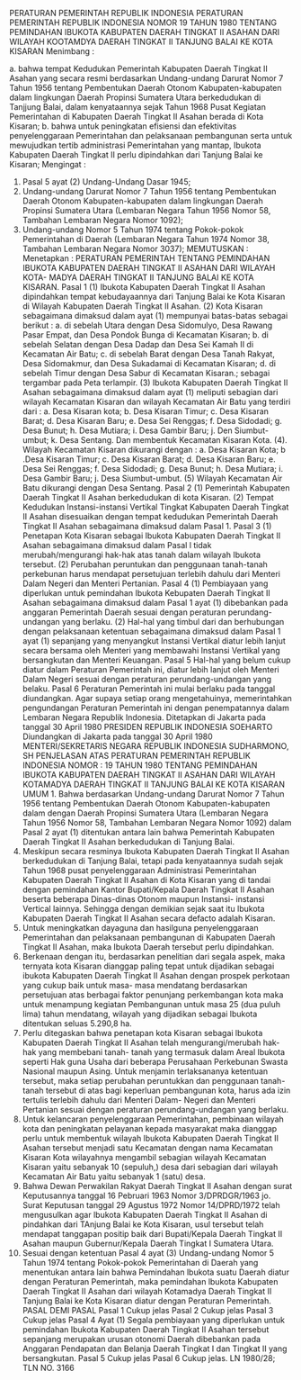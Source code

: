  PERATURAN PEMERINTAH REPUBLIK INDONESIA PERATURAN PEMERINTAH REPUBLIK INDONESIA NOMOR 19 TAHUN 1980 TENTANG PEMINDAHAN IBUKOTA KABUPATEN DAERAH TINGKAT II ASAHAN DARI WILAYAH KOOTAMDYA DAERAH TINGKAT II TANJUNG BALAI KE KOTA KISARAN
Menimbang :

a. bahwa tempat Kedudukan Pemerintah Kabupaten Daerah Tingkat II Asahan yang secara resmi berdasarkan Undang-undang Darurat Nomor 7 Tahun 1956 tentang Pembentukan Daerah Otonom Kabupaten-kabupaten dalam lingkungan Daerah Propinsi Sumatera Utara berkedudukan di Tanjjung Balai, dalam kenyataannya sejak Tahun 1968 Pusat Kegiatan Pemerintahan di Kabupaten Daerah Tingkat II Asahan berada di Kota Kisaran;
b. bahwa untuk peningkatan efisiensi dan efektivitas penyelenggaraan Pemerintahan dan pelaksanaan pembangunan serta untuk mewujudkan tertib administrasi Pemerintahan yang mantap, Ibukota Kabupaten Daerah Tingkat II perlu dipindahkan dari Tanjung Balai ke Kisaran;
Mengingat :

1. Pasal 5 ayat (2) Undang-Undang Dasar 1945;
2. Undang-undang Darurat Nomor 7 Tahun 1956 tentang Pembentukan Daerah Otonom Kabupaten-kabupaten dalam lingkungan Daerah Propinsi Sumatera Utara (Lembaran Negara Tahun 1956 Nomor 58, Tambahan Lembaran Negara Nomor 1092);
3. Undang-undang Nomor 5 Tahun 1974 tentang Pokok-pokok Pemerintahan di Daerah (Lembaran Negara Tahun 1974 Nomor 38, Tambahan Lembaran Negara Nomor 3037);
MEMUTUSKAN :
 Menetapkan : PERATURAN PEMERINTAH TENTANG PEMINDAHAN IBUKOTA KABUPATEN DAERAH TINGKAT II ASAHAN DARI WILAYAH KOTA- MADYA DAERAH TINGKAT II TANJUNG BALAI KE KOTA KISARAN.
Pasal 1
(1) Ibukota Kabupaten Daerah Tingkat II Asahan dipindahkan tempat kebudayaannya dari Tanjung Balai ke Kota Kisaran di Wilayah Kabupaten Daerah Tingkat II Asahan.
(2) Kota Kisaran sebagaimana dimaksud dalam ayat (1) mempunyai batas-batas sebagai berikut :
a. di sebelah Utara dengan Desa Sidomulyo, Desa Rawang Pasar Empat, dan Desa Pondok Bunga di Kecamatan Kisaran;
b. di sebelah Selatan dengan Desa Dadap dan Desa Sei Kamah II di Kecamatan Air Batu;
c. di sebelah Barat dengan Desa Tanah Rakyat, Desa Sidomakmur, dan Desa Sukadamai di Kecamatan Kisaran;
d. di sebelah Timur dengan Desa Sabur di Kecamatan Kisaran.; sebagai tergambar pada Peta terlampir.
(3) Ibukota Kabupaten Daerah Tingkat II Asahan sebagaimana dimaksud dalam ayat (1) meliputi sebagian dari wilayah Kecamatan Kisaran dan wilayah Kecamatan Air Batu yang terdiri dari :
a. Desa Kisaran kota;
b. Desa Kisaran Timur;
c. Desa Kisaran Barat;
d. Desa Kisaran Baru;
e. Desa Sei Renggas;
f. Desa Sidodadi;
g. Desa Bunut;
h. Desa Mutiara;
i. Desa Gambir Baru;
j. Den Siumbut-umbut;
k. Desa Sentang. Dan membentuk Kecamatan Kisaran Kota.
(4). Wilayah Kecamatan Kisaran dikurangi dengan :
a. Desa Kisaran Kota; b .Desa Kisaran Timur;
c. Desa Kisaran Barat;
d. Desa Kisaran Baru;
e. Desa Sei Renggas;
f. Desa Sidodadi;
g. Desa Bunut;
h. Desa Mutiara;
i. Desa Gambir Baru;
j. Desa Siumbut-umbut.
(5) Wilayah Kecamatan Air Batu dikurangi dengan Desa Sentang.
Pasal 2
(1) Pemerintah Kabupaten Daerah Tingkat II Asahan berkedudukan di kota Kisaran.
(2) Tempat Kedudukan Instansi-instansi Vertikal Tingkat Kabupaten Daerah Tingkat II Asahan disesuaikan dengan tempat kedudukan Pemerintah Daerah Tingkat II Asahan sebagaimana dimaksud dalam Pasal 1.
Pasal 3
(1) Penetapan Kota Kisaran sebagai Ibukota Kabupaten Daerah Tingkat II Asahan sebagaimana dimaksud dalam Pasal l tidak merubah/mengurangi hak-hak atas tanah dalam wilayah Ibukota tersebut.
(2) Perubahan peruntukan dan penggunaan tanah-tanah perkebunan harus mendapat persetujuan terlebih dahulu dari Menteri Dalam Negeri dan Menteri Pertanian.
Pasal 4
(1) Pembiayaan yang diperlukan untuk pemindahan Ibukota Kebupaten Daerah Tingkat II Asahan sebagaimana dimaksud dalam Pasal 1 ayat (1) dibebankan pada anggaran Pemerintah Daerah sesuai dengan peraturan perundang- undangan yang berlaku.
(2) Hal-hal yang timbul dari dan berhubungan dengan pelaksanaan ketentuan sebagaimana dimaksud dalam Pasal 1 ayat (1) sepanjang yang menyangkut Instansi Vertikal diatur lebih lanjut secara bersama oleh Menteri yang membawahi Instansi Vertikal yang bersangkutan dan Menteri Keuangan.
Pasal 5
Hal-hal yang belum cukup diatur dalam Peraturan Pemerintah ini, diatur lebih lanjut oleh Menteri Dalam Negeri sesuai dengan peraturan perundang-undangan yang belaku.
Pasal 6
Peraturan Pemerintah ini mulai berlaku pada tanggal diundangkan. Agar supaya setiap orang mengetahuinya, memerintahkan pengundangan Peraturan Pemerintah ini dengan penempatannya dalam Lembaran Negara Republik Indonesia. Ditetapkan di Jakarta pada tanggal 30 April 1980 PRESIDEN REPUBLIK INDONESIA SOEHARTO Diundangkan di Jakarta pada tanggal 30 April 1980 MENTERI/SEKRETARIS NEGARA REPUBLIK INDONESIA SUDHARMONO, SH PENJELASAN ATAS PERATURAN PEMERINTAH REPUBLIK INDONESIA NOMOR : 19 TAHUN 1980 TENTANG PEMINDAHAN IBUKOTA KABUPATEN DAERAH TINGKAT II ASAHAN DARI WILAYAH KOTAMADYA DAERAH TINGKAT II TANJUNG BALAI KE KOTA KISARAN UMUM 1. Bahwa berdasarkan Undang-undang Darurat Nomor 7 Tahun 1956 tentang Pembentukan Daerah Otonom Kabupaten-kabupaten dalam dengan Daerah Propinsi Sumatera Utara (Lembaran Negara Tahun 1956 Nomor 58, Tambahan Lembaran Negara Nomor 1092) dalam Pasal 2 ayat (1) ditentukan antara lain bahwa Pemerintah Kabupaten Daerah Tingkat II Asahan berkedudukan di Tanjung Balai.
2. Meskipun secara resminya lbukota Kabupaten Daerah Tingkat II Asahan berkedudukan di Tanjung Balai, tetapi pada kenyataannya sudah sejak Tahun 1968 pusat penyelenggaraan Administrasi Pemerintahan Kabupaten Daerah Tingkat II Asahan di Kota Kisaran yang di tandai dengan pemindahan Kantor Bupati/Kepala Daerah Tingkat II Asahan beserta beberapa Dinas-dinas Otonom maupun Instansi- instansi Vertical lainnya. Sehingga dengan demikian sejak saat itu lbukota Kabupaten Daerah Tingkat II Asahan secara defacto adalah Kisaran.
3. Untuk meningkatkan dayaguna dan hasilguna penyelenggaraan Pemerintahan dan pelaksanaan pembangunan di Kabupaten Daerah Tingkat II Asahan, maka Ibukota Daerah tersebut perlu dipindahkan.
4. Berkenaan dengan itu, berdasarkan penelitian dari segala aspek, maka ternyata kota Kisaran dianggap paling tepat untuk dijadikan sebagai ibukota Kabupaten Daerah Tingkat II Asahan dengan prospek perkotaan yang cukup baik untuk masa- masa mendatang berdasarkan persetujuan atas berbagai faktor penunjang perkembangan kota maka untuk menampung kegiatan Pembangunan untuk masa 25 (dua puluh lima) tahun mendatang, wilayah yang dijadikan sebagai lbukota ditentukan seluas 5.290,8 ha.
5. Perlu ditegaskan bahwa penetapan kota Kisaran sebagai lbukota Kabupaten Daerah Tingkat II Asahan telah mengurangi/merubah hak-hak yang membebani tanah- tanah yang termasuk dalam Areal lbukota seperti Hak guna Usaha dari beberapa Perusahaan Perkebunan Swasta Nasional maupun Asing. Untuk menjamin terlaksananya ketentuan tersebut, maka setiap perubahan peruntukkan dan penggunaan tanah-tanah tersebut di atas bagi keperluan pembangunan kota, harus ada izin tertulis terlebih dahulu dari Menteri Dalam- Negeri dan Menteri Pertanian sesuai dengan peraturan perundang-undangan yang berlaku.
6. Untuk kelancaran penyelenggaraan Pemerintahan, pembinaan wilayah kota dan peningkatan pelayanan kepada masyarakat maka dianggap perlu untuk membentuk wilayah lbukota Kabupaten Daerah Tingkat II Asahan tersebut menjadi satu Kecamatan dengan nama Kecamatan Kisaran Kota wilayahnya mengambil sebagian wilayah Kecamatan Kisaran yaitu sebanyak 10 (sepuluh,) desa dari sebagian dari wilayah Kecamatan Air Batu yaitu sebanyak 1 (satu) desa.
7. Bahwa Dewan Perwakilan Rakyat Daerah Tingkat II Asahan dengan surat Keputusannya tanggal 16 Pebruari 1963 Nomor 3/DPRDGR/1963 jo. Surat Keputusan tanggal 29 Agustus 1972 Nomor 14/DPRD/1972 telah mengusulkan agar lbukota Kabupaten Daerah Tingkat II Asahan di pindahkan dari TAnjung Balai ke Kota Kisaran, usul tersebut telah mendapat tanggapan positip baik dari Bupati/Kepala Daerah Tingkat II Asahan maupun Gubernur/Kepala Daerah Tingkat I Sumatera Utara.
8. Sesuai dengan ketentuan Pasal 4 ayat (3) Undang-undang Nomor 5 Tahun 1974 tentang Pokok-pokok Pemerintahan di Daerah yang menentukan antara lain bahwa Pemindahan lbukota suatu Daerah diatur dengan Peraturan Pemerintah, maka pemindahan lbukota Kabupaten Daerah Tingkat II Asahan dari wilayah Kotamadya Daerah Tingkat II Tanjung Balai ke Kota Kisaran diatur dengan Peraturan Pemerintah. PASAL DEMI PASAL
Pasal 1
Cukup jelas
Pasal 2
Cukup jelas
Pasal 3
Cukup jelas
Pasal 4
Ayat (1) Segala pembiayaan yang diperlukan untuk pemindahan Ibukota Kabupaten Daerah Tingkat II Asahan tersebut sepanjang merupakan urusan otonomi Daerah dibebankan pada Anggaran Pendapatan dan Belanja Daerah Tingkat I dan Tingkat II yang bersangkutan.
Pasal 5
Cukup jelas
Pasal 6
Cukup jelas. LN 1980/28; TLN NO. 3166